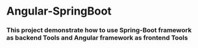 # Angular-SpringBoot

### This project demonstrate how to use Spring-Boot framework as backend Tools and Angular framework as frontend Tools
